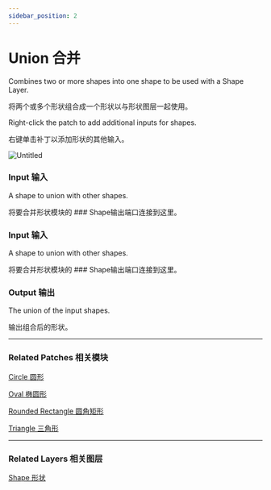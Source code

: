 ```yaml
---
sidebar_position: 2
---
```


# Union 合并

Combines two or more shapes into one shape to be used with a Shape Layer.

将两个或多个形状组合成一个形状以与形状图层一起使用。

Right-click the patch to add additional inputs for shapes.

右键单击补丁以添加形状的其他输入。

![Untitled](https://s3.us-west-2.amazonaws.com/secure.notion-static.com/796b6969-67b4-48a6-a741-24da004fef59/Untitled.png?X-Amz-Algorithm=AWS4-HMAC-SHA256&X-Amz-Content-Sha256=UNSIGNED-PAYLOAD&X-Amz-Credential=AKIAT73L2G45EIPT3X45%2F20220602%2Fus-west-2%2Fs3%2Faws4_request&X-Amz-Date=20220602T175950Z&X-Amz-Expires=86400&X-Amz-Signature=a84399f98aeedac99ed580a37d7b615c0f27a73d42b9d2818b0abdc1e78cb736&X-Amz-SignedHeaders=host&response-content-disposition=filename%20%3D%22Untitled.png%22&x-id=GetObject)

### Input 输入

A shape to union with other shapes.

将要合并形状模块的 ### Shape输出端口连接到这里。

### Input 输入

A shape to union with other shapes.

将要合并形状模块的 ### Shape输出端口连接到这里。

### Output 输出

The union of the input shapes.

输出组合后的形状。

------

### Related Patches 相关模块

[Circle 圆形](https://www.notion.so/Circle-aa0ece9d86a14149a015fd0fc12db088)

[Oval 椭圆形](https://www.notion.so/Oval-a93bcffdb9d94ba1a4dbd968ba185a87)

[Rounded Rectangle 圆角矩形](https://www.notion.so/Rounded-Rectangle-682f601349ac4e8985eb9b70c98792ca)

[Triangle 三角形](https://www.notion.so/Triangle-de2307b4545640358caaee069a8ca536)

------

### Related Layers 相关图层

[Shape 形状](https://www.notion.so/Shape-6381402c7a90468d97365c58ab562ea1)
